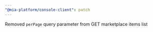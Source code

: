 ```yaml
---
"@mia-platform/console-client": patch
---
```


Removed `perPage` query parameter from GET marketplace items list
